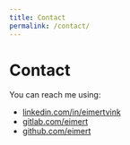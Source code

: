 ```yaml
---
title: Contact
permalink: /contact/
---
```

# Contact

You can reach me using:
- [linkedin.com/in/eimertvink](http://linkedin.com/in/eimertvink)
- [gitlab.com/eimert](https://gitlab.com/Eimert)
- [github.com/eimert](https://github.com/Eimert)